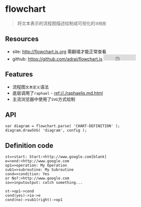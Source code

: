 # flowchart

> 将文本表示的流程图描述绘制成可视化的`流程图`

## Resources

* site: <http://flowchart.js.org> 需翻墙才能正常查看
* github: <https://github.com/adrai/flowchart.js> <iframe src="http://258i.com/gbtn.html?user=adrai&repo=flowchart.js&type=star&count=true" frameborder="0" scrolling="0" width="105px" height="20px"></iframe>


## Features

* 流程图`文本定义`语法
* 底层调用了`raphael` - <ref://./raphaeljs.md.html>
* 主流浏览器中使用了`SVG`方式绘制


## API

    var diagram = flowchart.parse( 'CHART-DEFINITION' );
    diagram.drawSVG( 'diagram', config );


## Definition code 

    st=>start: Start:>http://www.google.com[blank]
    e=>end:>http://www.google.com
    op1=>operation: My Operation
    sub1=>subroutine: My Subroutine
    cond=>condition: Yes
    or No?:>http://www.google.com
    io=>inputoutput: catch something...

    st->op1->cond
    cond(yes)->io->e
    cond(no)->sub1(right)->op1
